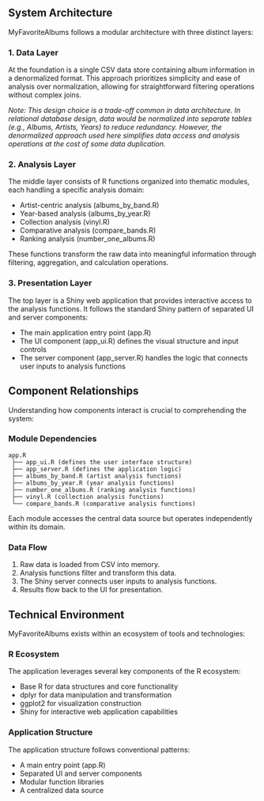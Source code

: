 ## System Architecture

MyFavoriteAlbums follows a modular architecture with three distinct layers:

### 1. Data Layer

At the foundation is a single CSV data store containing album information in a denormalized format. This approach prioritizes simplicity and ease of analysis over normalization, allowing for straightforward filtering operations without complex joins.

_Note: This design choice is a trade-off common in data architecture. In relational database design, data would be normalized into separate tables (e.g., Albums, Artists, Years) to reduce redundancy. However, the denormalized approach used here simplifies data access and analysis operations at the cost of some data duplication._

### 2. Analysis Layer

The middle layer consists of R functions organized into thematic modules, each handling a specific analysis domain:

- Artist-centric analysis (albums_by_band.R)
- Year-based analysis (albums_by_year.R)
- Collection analysis (vinyl.R)
- Comparative analysis (compare_bands.R)
- Ranking analysis (number_one_albums.R)

These functions transform the raw data into meaningful information through filtering, aggregation, and calculation operations.

### 3. Presentation Layer

The top layer is a Shiny web application that provides interactive access to the analysis functions. It follows the standard Shiny pattern of separated UI and server components:

- The main application entry point (app.R)
- The UI component (app_ui.R) defines the visual structure and input controls
- The server component (app_server.R) handles the logic that connects user inputs to analysis functions

## Component Relationships

Understanding how components interact is crucial to comprehending the system:

### Module Dependencies

```
app.R
 ├── app_ui.R (defines the user interface structure)
 ├── app_server.R (defines the application logic)
 ├── albums_by_band.R (artist analysis functions)
 ├── albums_by_year.R (year analysis functions)
 ├── number_one_albums.R (ranking analysis functions)
 ├── vinyl.R (collection analysis functions)
 └── compare_bands.R (comparative analysis functions)
```

Each module accesses the central data source but operates independently within its domain.

### Data Flow

1. Raw data is loaded from CSV into memory.
2. Analysis functions filter and transform this data.
3. The Shiny server connects user inputs to analysis functions.
4. Results flow back to the UI for presentation.

## Technical Environment

MyFavoriteAlbums exists within an ecosystem of tools and technologies:

### R Ecosystem

The application leverages several key components of the R ecosystem:

- Base R for data structures and core functionality
- dplyr for data manipulation and transformation
- ggplot2 for visualization construction
- Shiny for interactive web application capabilities

### Application Structure

The application structure follows conventional patterns:

- A main entry point (app.R)
- Separated UI and server components
- Modular function libraries
- A centralized data source
